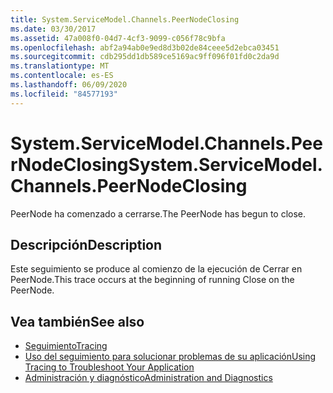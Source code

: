 ```yaml
---
title: System.ServiceModel.Channels.PeerNodeClosing
ms.date: 03/30/2017
ms.assetid: 47a008f0-04d7-4cf3-9099-c056f78c9bfa
ms.openlocfilehash: abf2a94ab0e9ed8d3b02de84ceee5d2ebca03451
ms.sourcegitcommit: cdb295dd1db589ce5169ac9ff096f01fd0c2da9d
ms.translationtype: MT
ms.contentlocale: es-ES
ms.lasthandoff: 06/09/2020
ms.locfileid: "84577193"
---
```

# <a name="systemservicemodelchannelspeernodeclosing"></a><span data-ttu-id="e6846-102">System.ServiceModel.Channels.PeerNodeClosing</span><span class="sxs-lookup"><span data-stu-id="e6846-102">System.ServiceModel.Channels.PeerNodeClosing</span></span>
<span data-ttu-id="e6846-103">PeerNode ha comenzado a cerrarse.</span><span class="sxs-lookup"><span data-stu-id="e6846-103">The PeerNode has begun to close.</span></span>  
  
## <a name="description"></a><span data-ttu-id="e6846-104">Descripción</span><span class="sxs-lookup"><span data-stu-id="e6846-104">Description</span></span>  
 <span data-ttu-id="e6846-105">Este seguimiento se produce al comienzo de la ejecución de Cerrar en PeerNode.</span><span class="sxs-lookup"><span data-stu-id="e6846-105">This trace occurs at the beginning of running Close on the PeerNode.</span></span>  
  
## <a name="see-also"></a><span data-ttu-id="e6846-106">Vea también</span><span class="sxs-lookup"><span data-stu-id="e6846-106">See also</span></span>

- [<span data-ttu-id="e6846-107">Seguimiento</span><span class="sxs-lookup"><span data-stu-id="e6846-107">Tracing</span></span>](index.md)
- [<span data-ttu-id="e6846-108">Uso del seguimiento para solucionar problemas de su aplicación</span><span class="sxs-lookup"><span data-stu-id="e6846-108">Using Tracing to Troubleshoot Your Application</span></span>](using-tracing-to-troubleshoot-your-application.md)
- [<span data-ttu-id="e6846-109">Administración y diagnóstico</span><span class="sxs-lookup"><span data-stu-id="e6846-109">Administration and Diagnostics</span></span>](../index.md)
